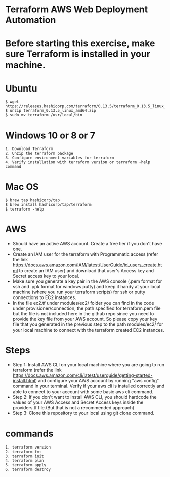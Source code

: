 # Terraform AWS Web Deployment Automation

# Before starting this exercise, make sure Terraform is installed in your machine.

# Ubuntu

    $ wget https://releases.hashicorp.com/terraform/0.13.5/terraform_0.13.5_linux_amd64.zip
    $ unzip terraform_0.13.5_linux_amd64.zip
    $ sudo mv terraform /usr/local/bin

# Windows 10 or 8 or 7
    1. Download Terraform
    2. Unzip the terraform package
    3. Configure environment variables for terraform
    4. Verify installation with terraform version or terraform -help command

# Mac OS
    $ brew tap hashicorp/tap    
    $ brew install hashicorp/tap/terraform
    $ terraform -help

# AWS
 - Should have an active AWS account. Create a free tier if you don't have one.
 - Create an IAM user for the terraform with Programmatic access (refer the link https://docs.aws.amazon.com/IAM/latest/UserGuide/id_users_create.html to create an IAM user) and download that user's Access key and Secret access key to your local.
 - Make sure you generate a key pair in the AWS console (.pem format for ssh and .ppk format for windows putty) and keep it handy at your local machine (where you run your terraform scripts) for ssh or putty connections to EC2 instances.
 - In the file ec2.tf under modules/ec2/ folder you can find in the code under provisioner/connection, the path specified for terraform.pem file but the file is not included here in the github repo since you need to provide the key file from your AWS account. So please copy your key file that you generated in the previous step to the path modules/ec2/ for your local machine to connect with the terraform created EC2 instances.
 
# Steps

- Step 1:  Install AWS CLI on your local machine where you are going to run terraform (refer the link https://docs.aws.amazon.com/cli/latest/userguide/getting-started-install.html) and configure your AWS account by running "aws config" command in your terminal. Verify if your aws cli is installed correctly and able to connect to your account with some basic aws cli command.
- Step 2:  If you don't want to install AWS CLI, you should hardcode the values of your AWS Access and Secret Access keys inside the providers.tf file.(But that is not a recommended approach)
- Step 3:  Clone this repository to your local using git clone <url> command.

# commands

    1. terraform version
    2. terraform fmt
    3. terraform init
    4. terraform plan
    5. terraform apply
    6. terraform destroy